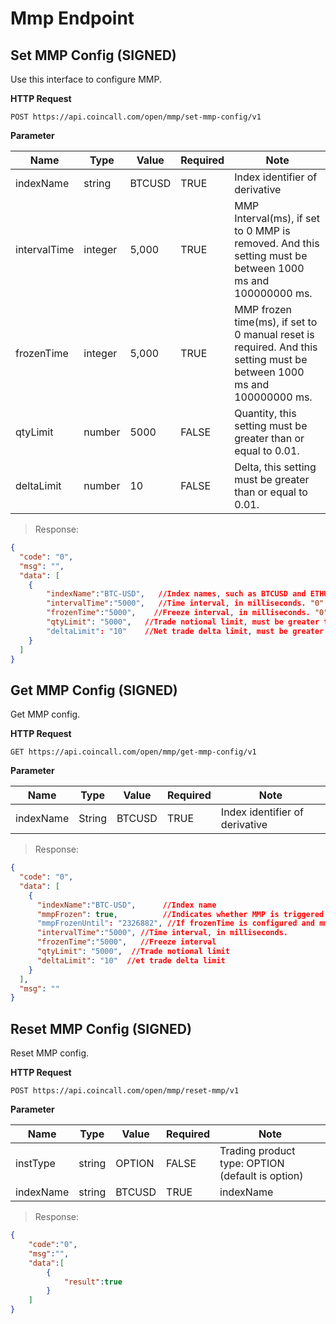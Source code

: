 # Mmp Endpoint

## Set MMP Config (SIGNED)

Use this interface to configure MMP. 

**HTTP Request** 

`POST https://api.coincall.com/open/mmp/set-mmp-config/v1`

**Parameter**

Name | Type | Value | Required | Note
---- | ---- | ----- | -------- | ----
indexName | string | BTCUSD	| TRUE	| Index identifier of derivative 
intervalTime | integer	| 5,000	 | TRUE | 	MMP Interval(ms), if set to 0 MMP is removed. And this setting must be between 1000 ms and 100000000 ms.
frozenTime	| integer	| 5,000	 | TRUE	| MMP frozen time(ms), if set to 0 manual reset is required. And this setting must be between 1000 ms and 100000000 ms.
qtyLimit	| number	| 5000	| FALSE	 | Quantity, this setting must be greater than or equal to 0.01.
deltaLimit	| number	| 10	| FALSE	 | Delta, this setting must be greater than or equal to 0.01.

> Response:

```json 
{
  "code": "0",
  "msg": "",
  "data": [
    {
        "indexName":"BTC-USD",   //Index names, such as BTCUSD and ETHUSD.
        "intervalTime":"5000",   //Time interval, in milliseconds. "0" - disables MMP. The default is "0". To enable MMP, set a value within the range [1000, 1000000000].
        "frozenTime":"5000",    //Freeze interval, in milliseconds. "0" means the state remains frozen until the "Reset MMP Status" API is called to unfreeze it.For non-permanent freeze, set a value within the range [1000, 1000000000]
        "qtyLimit": "5000",   //Trade notional limit, must be greater than 0. Valid range: ≥ 0.01.
        "deltaLimit": "10"    //Net trade delta limit, must be greater than 0.Valid range: ≥ 0.01.
    }
  ]
}

```

## Get MMP Config (SIGNED) 

Get MMP config.

**HTTP Request**  

`GET https://api.coincall.com/open/mmp/get-mmp-config/v1`

**Parameter** 

Name | Type | Value | Required | Note
---- | ---- | ----- | -------- | ----
indexName | 	String | 	BTCUSD	|TRUE	 | Index identifier of derivative

> Response:

```json 
{
  "code": "0",
  "data": [
    {
      "indexName":"BTC-USD",      //Index name
      "mmpFrozen": true,          //Indicates whether MMP is triggered: TRUE or FALSE.
      "mmpFrozenUntil": "2326882", //If frozenTime is configured and mmpFrozen = true, this field represents the unfreeze timestamp (in milliseconds); otherwise, it is an empty string "".
      "intervalTime":"5000", //Time interval, in milliseconds.
      "frozenTime":"5000",   //Freeze interval
      "qtyLimit": "5000",  //Trade notional limit
      "deltaLimit": "10"  //et trade delta limit
    }
  ],
  "msg": ""
}

``` 


## Reset MMP Config (SIGNED) 

Reset MMP config.

**HTTP Request**  

`POST https://api.coincall.com/open/mmp/reset-mmp/v1`

**Parameter** 

Name | Type | Value | Required | Note
---- | ---- | ----- | -------- | ----
instType | string	| OPTION	| FALSE	| Trading product type: OPTION (default is option)
indexName	| string	| BTCUSD	| TRUE	| indexName

> Response:

```json 
{
    "code":"0",
    "msg":"",
    "data":[
        {
            "result":true
        }
    ]
}


``` 

